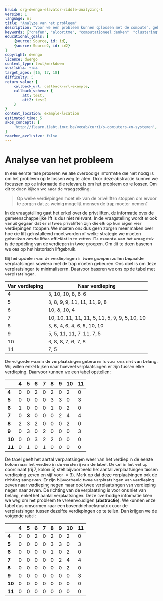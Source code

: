 ```yaml
---
hruid: org-dwengo-elevator-riddle-analyzing-1
version: 1
language: nl
title: "Analyze van het probleem"
description: "Voor we een probleem kunnen oplossen met de computer, gebruiken we computationeel denken om het probleem te vertalen naar een vorm die de computer begrijpt."
keywords: ["grafen", "algoritme", "computationeel denken", "clustering"]
educational_goals: [
    {source: Source, id: id}, 
    {source: Source2, id: id2}
]
copyright: dwengo
licence: dwengo
content_type: text/markdown
available: true
target_ages: [16, 17, 18]
difficulty: 5
return_value: {
    callback_url: callback-url-example,
    callback_schema: {
        att: test,
        att2: test2
    }
}
content_location: example-location
estimated_time: 5
skos_concepts: [
    'http://ilearn.ilabt.imec.be/vocab/curr1/s-computers-en-systemen', 
]
teacher_exclusive: false
---
```


# Analyse van het probleem

In een eerste fase proberen we alle overbodige informatie die niet nodig is om het probleem op te lossen weg te laten. Door deze abstractie kunnen we focussen op de informatie die relevant is om het probleem op te lossen. Om dit te doen kijken we naar de vraagstelling:

> Op welke verdiepingen moet elk van de privéliften stoppen om ervoor te zorgen dat zo weinig mogelijk mensen de trap moeten nemen?

In de vraagstelling gaat het enkel over de privéliften, de informatie over de gemeenschappelijke lift is dus niet relevant. In de vraagstelling wordt er ook vanuit gegaan dat er al twee privéliften zijn die elk op hun eigen vier verdiepingen stoppen. We moeten ons dus geen zorgen meer maken over hoe die lift geïnstalleerd moet worden of welke strategie we moeten gebruiken om de liften efficiënt in te zetten. De essentie van het vraagstuk is de opdeling van de verdiepen in twee groepen. Om dit te doen baseren we ons op het historisch liftgebruik.

Bij het opdelen van de verdiepingen in twee groepen zullen bepaalde verplaatsingen sowieso met de trap moeten gebeuren. Ons doel is om deze verplaatsingen te minimaliseren. Daarvoor baseren we ons op de tabel met verplaatsingen.

| Van verdieping      | Naar verdieping |
| ----------- | ----------- |
| 4      | 8, 10, 10, 8, 6, 6        |
| 5   | 8, 8, 9, 9, 11, 11, 11, 9, 8         |
| 6   | 10, 8, 10, 4         |
| 7   | 10, 10, 11, 11, 11, 5, 11, 5, 9, 9, 5, 10, 10         |
| 8   | 5, 5, 4, 6, 4, 6, 5, 10, 10         |
| 9   | 5, 5, 11, 11, 7, 11, 7, 5         |
| 10   | 6, 8, 8, 7, 6, 7, 6         |
| 11   | 7, 5         |

De volgorde waarin de verplaatsingen gebeuren is voor ons niet van belang. Wij willen enkel kijken naar hoeveel verplaatsingen er zijn tussen elke verdieping. Daarvoor kunnen we een tabel opstellen:

|  | **4** | **5** | **6** | **7** | **8** | **9** | **10** | **11** |
| ----------- | ----------- |----------- | ----------- |----------- | ----------- |----------- | ----------- |----------- |
| **4** | 0 | 0 | 2 | 0 | 2 | 0 | 2 | 0 |
| **5** | 0 | 0 | 0 | 0 | 3 | 3 | 0 | 3 | 
| **6** | 1 | 0 | 0 | 0 | 1 | 0 | 2 | 0 | 
| **7** | 0 | **3** | 0 | 0 | 0 | 2 | 4 | 4 | 
| **8** | 2 | 3 | 2 | 0 | 0 | 0 | 2 | 0 | 
| **9** | 0 | 3 | 0 | 2 | 0 | 0 | 0 | 3 | 
| **10** | 0 | 0 | 3 | 2 | 2 | 0 | 0 | 0 |
| **11** | 0 | 1 | 0 | 1 | 0 | 0 | 0 | 0 |

De tabel geeft het aantal verplaatsingen weer van het verdiep in de eerste kolom naar het verdiep in de eerste rij van de tabel. De cel in het vet op coordinaat (rij 7, kolom 5) stelt bijvoorbeeld het aantal verplaatsingen tussen verdieping zeven en vijf voor (= 3).
Merk op dat deze verplaatsingen ook de richting aangeven. Er zijn bijvoorbeeld twee verplaatsingen van verdieping zeven naar verdieping negen maar ook twee verplaatsingen van verdieping negen naar zeven. De richting van de verplaatsing is voor ons niet van belang, enkel het aantal verplaatsingen. Deze overbodige informatie laten we weg om het probleem te vereenvoudigen (**abstractie**). We kunnen onze tabel dus omvormen naar een bovendriehoeksmatrix door de verplaatsingen tussen dezelfde verdiepingen op te tellen. Dan krijgen we de volgende tabel:

|  | **4** | **5** | **6** | **7** | **8** | **9** | **10** | **11** |
| ----------- | ----------- |----------- | ----------- |----------- | ----------- |----------- | ----------- |----------- |
| **4** | 0 | 0 | 2 | 0 | 2 | 0 | 2 | 0 |
| **5** | 0 | 0 | 0 | 0 | 3 | 3 | 0 | 3 | 
| **6** | 0 | 0 | 0 | 0 | 1 | 0 | 2 | 0 | 
| **7** | 0 | 0 | 0 | 0 | 0 | 2 | 4 | 4 | 
| **8** | 0 | 0 | 0 | 0 | 0 | 0 | 2 | 0 | 
| **9** | 0 | 0 | 0 | 0 | 0 | 0 | 0 | 3 | 
| **10** | 0 | 0 | 0 | 0 | 0 | 0 | 0 | 0 |
| **11** | 0 | 0 | 0 | 0 | 0 | 0 | 0 | 0 |